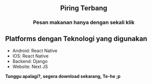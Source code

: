 <h2 align="center">Piring Terbang</h2>

<h3 align="center">Pesan makanan hanya dengan sekali klik</h3>


## Platforms dengan Teknologi yang digunakan
- Android: React Native
- IOS: React Native
- Backend: Django
- Website: Next JS

**Tunggu apalagi?, segera download sekarang, Te-he ;p**

<br>